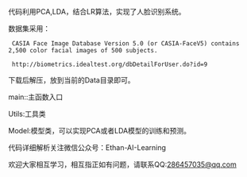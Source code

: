 
代码利用PCA,LDA，结合LR算法，实现了人脸识别系统。

数据集采用：

     CASIA Face Image Database Version 5.0 (or CASIA-FaceV5) contains 2,500 color facial images of 500 subjects. 

     http://biometrics.idealtest.org/dbDetailForUser.do?id=9

下载后解压，放到当前的Data目录即可。

main::主函数入口

Utils:工具类

Model:模型类，可以实现PCA或者LDA模型的训练和预测。

代码详细解析关注微信公众号：Ethan-AI-Learning

欢迎大家相互学习，相互指正如有问题，请联系QQ:286457035@qq.com
